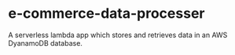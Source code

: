 # e-commerce-data-processer

A serverless lambda app which stores and retrieves data in an AWS DyanamoDB database.
